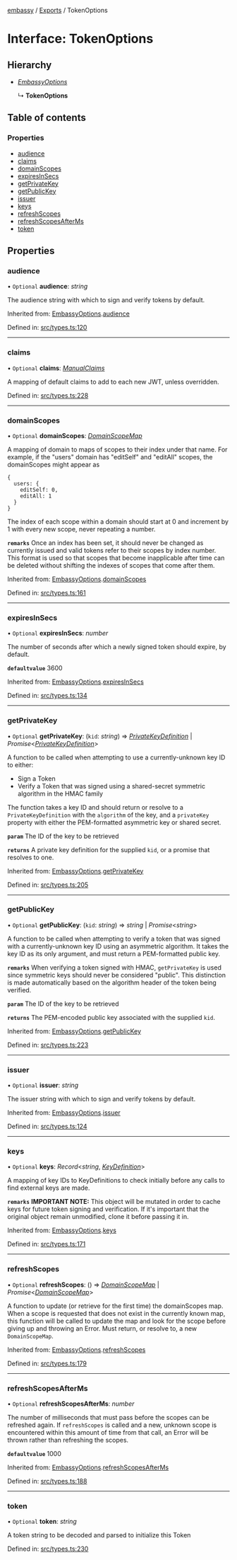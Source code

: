 [embassy](../README.md) / [Exports](../modules.md) / TokenOptions

# Interface: TokenOptions

## Hierarchy

* [*EmbassyOptions*](embassyoptions.md)

  ↳ **TokenOptions**

## Table of contents

### Properties

- [audience](tokenoptions.md#audience)
- [claims](tokenoptions.md#claims)
- [domainScopes](tokenoptions.md#domainscopes)
- [expiresInSecs](tokenoptions.md#expiresinsecs)
- [getPrivateKey](tokenoptions.md#getprivatekey)
- [getPublicKey](tokenoptions.md#getpublickey)
- [issuer](tokenoptions.md#issuer)
- [keys](tokenoptions.md#keys)
- [refreshScopes](tokenoptions.md#refreshscopes)
- [refreshScopesAfterMs](tokenoptions.md#refreshscopesafterms)
- [token](tokenoptions.md#token)

## Properties

### audience

• `Optional` **audience**: *string*

The audience string with which to sign and verify tokens by default.

Inherited from: [EmbassyOptions](embassyoptions.md).[audience](embassyoptions.md#audience)

Defined in: [src/types.ts:120](https://github.com/TomFrost/Embassy/blob/af56526/src/types.ts#L120)

___

### claims

• `Optional` **claims**: [*ManualClaims*](manualclaims.md)

A mapping of default claims to add to each new JWT, unless overridden.

Defined in: [src/types.ts:228](https://github.com/TomFrost/Embassy/blob/af56526/src/types.ts#L228)

___

### domainScopes

• `Optional` **domainScopes**: [*DomainScopeMap*](../modules.md#domainscopemap)

A mapping of domain to maps of scopes to their index under that name. For
example, if the "users" domain has "editSelf" and "editAll" scopes, the
domainScopes might appear as

```
{
  users: {
    editSelf: 0,
    editAll: 1
  }
}
```

The index of each scope within a domain should start at 0 and increment by
1 with every new scope, never repeating a number.

**`remarks`** 
Once an index has been set, it should never be changed as currently issued
and valid tokens refer to their scopes by index number. This format is used
so that scopes that become inapplicable after time can be deleted without
shifting the indexes of scopes that come after them.

Inherited from: [EmbassyOptions](embassyoptions.md).[domainScopes](embassyoptions.md#domainscopes)

Defined in: [src/types.ts:161](https://github.com/TomFrost/Embassy/blob/af56526/src/types.ts#L161)

___

### expiresInSecs

• `Optional` **expiresInSecs**: *number*

The number of seconds after which a newly signed token should expire, by
default.

**`defaultvalue`** 3600

Inherited from: [EmbassyOptions](embassyoptions.md).[expiresInSecs](embassyoptions.md#expiresinsecs)

Defined in: [src/types.ts:134](https://github.com/TomFrost/Embassy/blob/af56526/src/types.ts#L134)

___

### getPrivateKey

• `Optional` **getPrivateKey**: (`kid`: *string*) => [*PrivateKeyDefinition*](../modules.md#privatekeydefinition) \| *Promise*<[*PrivateKeyDefinition*](../modules.md#privatekeydefinition)\>

A function to be called when attempting to use a currently-unknown key ID
to either:

- Sign a Token
- Verify a Token that was signed using a shared-secret symmetric algorithm
  in the HMAC family

The function takes a key ID and should return or resolve to a
`PrivateKeyDefinition` with the `algorithm` of the key, and a `privateKey`
property with either the PEM-formatted asymmetric key or shared secret.

**`param`** The ID of the key to be retrieved

**`returns`** A private key definition for the supplied `kid`, or a promise that
resolves to one.

Inherited from: [EmbassyOptions](embassyoptions.md).[getPrivateKey](embassyoptions.md#getprivatekey)

Defined in: [src/types.ts:205](https://github.com/TomFrost/Embassy/blob/af56526/src/types.ts#L205)

___

### getPublicKey

• `Optional` **getPublicKey**: (`kid`: *string*) => *string* \| *Promise*<*string*\>

A function to be called when attempting to verify a token that was
signed with a currently-unknown key ID using an asymmetric algorithm. It
takes the key ID as its only argument, and must return a PEM-formatted
public key.

**`remarks`** 
When verifying a token signed with HMAC, `getPrivateKey` is used since
symmetric keys should never be considered "public". This distinction is
made automatically based on the algorithm header of the token being
verified.

**`param`** The ID of the key to be retrieved

**`returns`** The PEM-encoded public key associated with the supplied `kid`.

Inherited from: [EmbassyOptions](embassyoptions.md).[getPublicKey](embassyoptions.md#getpublickey)

Defined in: [src/types.ts:223](https://github.com/TomFrost/Embassy/blob/af56526/src/types.ts#L223)

___

### issuer

• `Optional` **issuer**: *string*

The issuer string with which to sign and verify tokens by default.

Inherited from: [EmbassyOptions](embassyoptions.md).[issuer](embassyoptions.md#issuer)

Defined in: [src/types.ts:124](https://github.com/TomFrost/Embassy/blob/af56526/src/types.ts#L124)

___

### keys

• `Optional` **keys**: *Record*<*string*, [*KeyDefinition*](../modules.md#keydefinition)\>

A mapping of key IDs to KeyDefinitions to check initially before any calls
to find external keys are made.

**`remarks`** 
**IMPORTANT NOTE:** This object will be mutated in order to cache keys for
future token signing and verification. If it's important that the original
object remain unmodified, clone it before passing it in.

Inherited from: [EmbassyOptions](embassyoptions.md).[keys](embassyoptions.md#keys)

Defined in: [src/types.ts:171](https://github.com/TomFrost/Embassy/blob/af56526/src/types.ts#L171)

___

### refreshScopes

• `Optional` **refreshScopes**: () => [*DomainScopeMap*](../modules.md#domainscopemap) \| *Promise*<[*DomainScopeMap*](../modules.md#domainscopemap)\>

A function to update (or retrieve for the first time) the domainScopes map.
When a scope is requested that does not exist in the currently known map,
this function will be called to update the map and look for the scope
before giving up and throwing an Error. Must return, or resolve to, a new
`DomainScopeMap`.

Inherited from: [EmbassyOptions](embassyoptions.md).[refreshScopes](embassyoptions.md#refreshscopes)

Defined in: [src/types.ts:179](https://github.com/TomFrost/Embassy/blob/af56526/src/types.ts#L179)

___

### refreshScopesAfterMs

• `Optional` **refreshScopesAfterMs**: *number*

The number of milliseconds that must pass before the scopes can be
refreshed again. If `refreshScopes` is called and a new, unknown scope
is encountered within this amount of time from that call, an Error will be
thrown rather than refreshing the scopes.

**`defaultvalue`** 1000

Inherited from: [EmbassyOptions](embassyoptions.md).[refreshScopesAfterMs](embassyoptions.md#refreshscopesafterms)

Defined in: [src/types.ts:188](https://github.com/TomFrost/Embassy/blob/af56526/src/types.ts#L188)

___

### token

• `Optional` **token**: *string*

A token string to be decoded and parsed to initialize this Token

Defined in: [src/types.ts:230](https://github.com/TomFrost/Embassy/blob/af56526/src/types.ts#L230)
